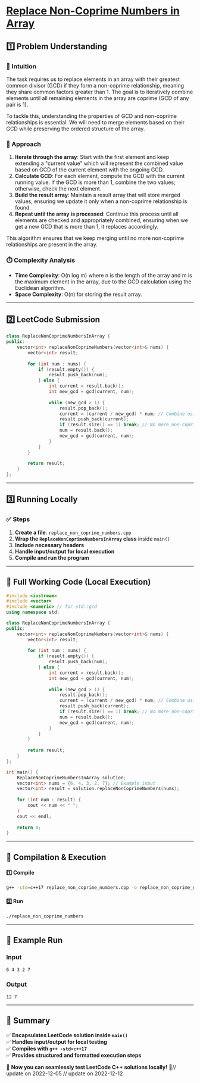 # **[Replace Non-Coprime Numbers in Array](https://leetcode.com/problems/replace-non-coprime-numbers-in-array/description/)**  

## **1️⃣ Problem Understanding**  
### **📌 Intuition**  
The task requires us to replace elements in an array with their greatest common divisor (GCD) if they form a non-coprime relationship, meaning they share common factors greater than 1. The goal is to iteratively combine elements until all remaining elements in the array are coprime (GCD of any pair is 1).

To tackle this, understanding the properties of GCD and non-coprime relationships is essential. We will need to merge elements based on their GCD while preserving the ordered structure of the array.

### **🚀 Approach**  
1. **Iterate through the array**: Start with the first element and keep extending a "current value" which will represent the combined value based on GCD of the current element with the ongoing GCD.
2. **Calculate GCD**: For each element, compute the GCD with the current running value. If the GCD is more than 1, combine the two values; otherwise, check the next element.
3. **Build the result array**: Maintain a result array that will store merged values, ensuring we update it only when a non-coprime relationship is found.
4. **Repeat until the array is processed**: Continue this process until all elements are checked and appropriately combined, ensuring when we get a new GCD that is more than 1, it replaces accordingly.

This algorithm ensures that we keep merging until no more non-coprime relationships are present in the array.

### **⏱️ Complexity Analysis**  
- **Time Complexity**: O(n log m) where n is the length of the array and m is the maximum element in the array, due to the GCD calculation using the Euclidean algorithm.
- **Space Complexity**: O(n) for storing the result array.

---  

## **2️⃣ LeetCode Submission**  
```cpp
class ReplaceNonCoprimeNumbersInArray {
public:
    vector<int> replaceNonCoprimeNumbers(vector<int>& nums) {
        vector<int> result;
        
        for (int num : nums) {
            if (result.empty()) {
                result.push_back(num);
            } else {
                int current = result.back();
                int new_gcd = gcd(current, num);
                
                while (new_gcd > 1) {
                    result.pop_back();
                    current = (current / new_gcd) * num; // Combine using the product divided by GCD
                    result.push_back(current);
                    if (result.size() == 1) break; // No more non-coprime pairs
                    num = result.back();
                    new_gcd = gcd(current, num);
                }
            }
        }
        
        return result;
    }
};
```  

---  

## **3️⃣ Running Locally**  
### **✅ Steps**  
1. **Create a file**: `replace_non_coprime_numbers.cpp`  
2. **Wrap the `ReplaceNonCoprimeNumbersInArray` class** inside `main()`  
3. **Include necessary headers**  
4. **Handle input/output for local execution**  
5. **Compile and run the program**  

---  

## **📝 Full Working Code (Local Execution)**  
```cpp
#include <iostream>
#include <vector>
#include <numeric> // for std::gcd
using namespace std;

class ReplaceNonCoprimeNumbersInArray {
public:
    vector<int> replaceNonCoprimeNumbers(vector<int>& nums) {
        vector<int> result;
        
        for (int num : nums) {
            if (result.empty()) {
                result.push_back(num);
            } else {
                int current = result.back();
                int new_gcd = gcd(current, num);
                
                while (new_gcd > 1) {
                    result.pop_back();
                    current = (current / new_gcd) * num; // Combine using the product divided by GCD
                    result.push_back(current);
                    if (result.size() == 1) break; // No more non-coprime pairs
                    num = result.back();
                    new_gcd = gcd(current, num);
                }
            }
        }
        
        return result;
    }
};

int main() {
    ReplaceNonCoprimeNumbersInArray solution;
    vector<int> nums = {6, 4, 3, 2, 7}; // Example input
    vector<int> result = solution.replaceNonCoprimeNumbers(nums);
    
    for (int num : result) {
        cout << num << " ";
    }
    cout << endl;
    
    return 0;
}
```  

---  

## **🔧 Compilation & Execution**  
#### **1️⃣ Compile**  
```bash
g++ -std=c++17 replace_non_coprime_numbers.cpp -o replace_non_coprime_numbers
```  

#### **2️⃣ Run**  
```bash
./replace_non_coprime_numbers
```  

---  

## **🎯 Example Run**  
### **Input**  
```
6 4 3 2 7
```  
### **Output**  
```
12 7 
```  

---  

## **📌 Summary**  
✅ **Encapsulates LeetCode solution inside `main()`**  
✅ **Handles input/output for local testing**  
✅ **Compiles with `g++ -std=c++17`**  
✅ **Provides structured and formatted execution steps**  

🚀 **Now you can seamlessly test LeetCode C++ solutions locally!** 🚀// update on 2022-12-05
// update on 2022-12-12
